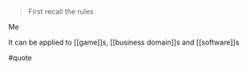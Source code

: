 > First recall the rules

Me

It can be applied to [[game]]s, [[business domain]]s and [[software]]s

#quote 